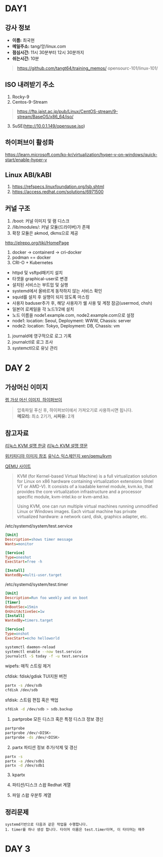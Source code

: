 # DAY1

## 강사 정보

- __이름:__ 최국현
- __메일주소:__ tang/앙/linux.com
- __점심시간:__ 11시 30분부터 12시 30분까지
- __쉬는시간:__ 10분

>https://github.com/tangt64/training_memos/
>opensourc-101/linux-101/

ISO 내려받기 주소
---

1. Rocky-9
2. Centos-9-Stream
>https://ftp.jaist.ac.jp/pub/Linux/CentOS-stream/9-stream/BaseOS/x86_64/iso/
3. SuSE(http://10.0.1.149/opensuse.iso)

하이퍼브이 활성화
---
https://learn.microsoft.com/ko-kr/virtualization/hyper-v-on-windows/quick-start/enable-hyper-v


Linux ABI/kABI
---
1. https://refspecs.linuxfoundation.org/lsb.shtml
2. https://access.redhat.com/solutions/6971500


커널 구조
---
1. /boot: 커널 이미지 및 램 디스크
2. /lib/modules/: 커널 모듈(드라이버)가 존재
3. 확장 모듈은 akmod, dkms으로 제공

http://elrepo.org/tiki/HomePage

1. docker -> containerd -> cri-docker
2. podman == docker
3. CRI-O + Kubernetes 

- httpd 및 vsftpd패키지 설치
- 타겟을 graphical-user로 변경
- 설치된 서비스는 부트업 및 실행
- systemd에서 올바르게 동작하지 않는 서비스 확인
- squid를 설치 후 실행이 되지 않도록 마스킹
- 사용자 baduser추가 후, 해당 사용자가 쉘 사용 및 계정 잠금(usermod, chsh)
- 일본어 로케일을 각 노드1/2에 설치
- 노드 이름을 node1.example.com, node2.example.com으로 설정
- node1: location: Seoul, Deployment: WWW, Chassis: server
- node2: location: Tokyo, Deployment: DB, Chassis: vm

1. journald에 영구적으로 로그 기록
2. journalctl로 로그 조사 
3. systemctl으로 유닛 관리

# DAY 2

가상머신 이미지
---
[랩 가상 머신 이미지, 하이퍼브이](https://drive.google.com/file/d/1iQwI-0POSS92Y6i0aVDUEv3N9nqBjWq8/view?usp=drive_link)
> 압축파일 푸신 후, 하이퍼브이에서 가져오기로 사용하시면 됩니다.<br/>
> __메모리:__ 최소 2기가, __시피유:__ 2개

참고자료
---
[리눅스 KVM 설명 한글](https://www.redhat.com/ko/topics/virtualization/what-is-KVM)
[리눅스 KVM 설명 영문](https://linux-kvm.org/page/Main_Page)

[위키피디아 이미지 참조](https://en.wikipedia.org/wiki/Kernel-based_Virtual_Machine#/media/File:Kernel-based_Virtual_Machine.svg)
[유닉스 익스체인지 xen/qemu/kvm](https://unix.stackexchange.com/questions/464769/behavior-of-qemu-as-hypervisor)

[QEMU 사이트](https://www.qemu.org/)


>KVM (for Kernel-based Virtual Machine) is a full virtualization solution for Linux on x86 hardware containing virtualization extensions (Intel VT or AMD-V). It consists of a loadable kernel module, kvm.ko, that provides the core virtualization infrastructure and a processor specific module, kvm-intel.ko or kvm-amd.ko.
>
>Using KVM, one can run multiple virtual machines running unmodified Linux or Windows images. Each virtual machine has private virtualized hardware: a network card, disk, graphics adapter, etc.



/etc/systemd/system/test.service
```ini
[Unit]
Description=shows timer message
Wants=monitor

[Service]
Type=oneshot
ExecStart=free -h

[Install]
WantedBy=multi-user.target
```

/etc/systemd/system/test.timer
```ini
[Unit]
Description=Run foo weekly and on boot
[Timer]
OnBootSec=15min
OnUnitActiveSec=1w
[Install]
WantedBy=timers.target

[Service]
Type=onshot
ExecStart=echo helloworld
```

```bash
systemctl daemon-reload 
systemctl enable --now test.service
journalctl -S today -f -u test.service
```

wipefs: 매직 스트링 제거

cfdisk: fdisk/gdisk TUI지원 버전
```bash
partx -s /dev/sdb
cfdisk /dev/sdb
```
sfdisk: 스트림 편집 혹은 백업

```bash
sfdisk -d /dev/sdb > sdb.backup
```

1. partprobe
모든 디스크 혹은 특정 디스크 정보 갱신
```bash
partprobe 
partprobe /dev/<DISK>
partprobe -ds /dev/<DISK>
```
2. partx
파티션 정보 추가/삭제 및 갱신
```bash
partx -s
partx -a /dev/sdb1
partx -d /dev/sdb1
```

3. kpartx

1. 파티션/디스크 스왑
Redhat 계열

2. 파일 스왑
우분투 계열

정리문제
---

```
systemd기반으로 다음과 같은 작업을 수행합니다.
1. timer를 하나 생성 합니다. 타이머 이름은 test.timer이며, 이 타이머는 매주 
```

# DAY 3